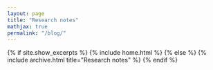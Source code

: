 ```yaml
---
layout: page
title: "Research notes"
mathjax: true
permalink: "/blog/"
---
```


{% if site.show_excerpts %}
  {% include home.html %}
{% else %}
  {% include archive.html title="Research notes" %}
{% endif %}

